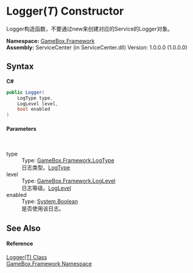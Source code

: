 # Logger(*T*) Constructor 
 

Logger构造函数，不要通过new来创建对应的Service的Logger对象。

**Namespace:**&nbsp;<a href="a8957fe6-9cc0-3a6d-cd5c-a2a246efee1e">GameBox.Framework</a><br />**Assembly:**&nbsp;ServiceCenter (in ServiceCenter.dll) Version: 1.0.0.0 (1.0.0.0)

## Syntax

**C#**<br />
``` C#
public Logger(
	LogType type,
	LogLevel level,
	bool enabled
)
```


#### Parameters
&nbsp;<dl><dt>type</dt><dd>Type: <a href="be1ddbcb-39f6-0608-d71b-3d16b178c6f5">GameBox.Framework.LogType</a><br />日志类型。<a href="be1ddbcb-39f6-0608-d71b-3d16b178c6f5">LogType</a></dd><dt>level</dt><dd>Type: <a href="f3c43d40-8b91-806e-30c8-aa2301686dbf">GameBox.Framework.LogLevel</a><br />日志等级。<a href="f3c43d40-8b91-806e-30c8-aa2301686dbf">LogLevel</a></dd><dt>enabled</dt><dd>Type: <a href="http://msdn2.microsoft.com/zh-cn/library/a28wyd50" target="_blank">System.Boolean</a><br />是否使用该日志。</dd></dl>

## See Also


#### Reference
<a href="0f5403fb-22a6-7355-7545-e33d7ed43686">Logger(T) Class</a><br /><a href="a8957fe6-9cc0-3a6d-cd5c-a2a246efee1e">GameBox.Framework Namespace</a><br />